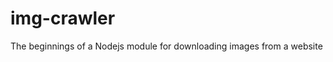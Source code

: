 <h1>img-crawler</h1>

<p>The beginnings of a Nodejs module for downloading images from a website</p>
